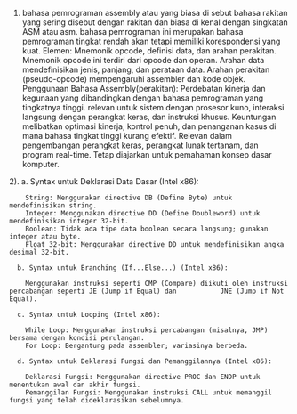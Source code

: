 1. bahasa pemrograman assembly atau yang biasa di sebut bahasa rakitan yang sering disebut dengan rakitan dan biasa di kenal dengan singkatan ASM atau asm.
   bahasa pemrograman ini merupakan bahasa pemrograman tingkat rendah akan tetapi memiliki korespondensi yang kuat.
    Elemen:
    Mnemonik opcode, definisi data, dan arahan perakitan.
    Mnemonik opcode ini terdiri dari opcode dan operan.
    Arahan data mendefinisikan jenis, panjang, dan perataan data.
    Arahan perakitan (pseudo-opcode) mempengaruhi assembler dan kode objek.
    Penggunaan Bahasa Assembly(perakitan):
    Perdebatan kinerja dan kegunaan yang dibandingkan dengan bahasa pemrograman yang tingkatnya tinggi.
    relevan untuk sistem dengan prosesor kuno, interaksi langsung dengan perangkat keras, dan instruksi khusus.
    Keuntungan melibatkan optimasi kinerja, kontrol penuh, dan penanganan kasus di mana bahasa tingkat tinggi kurang efektif.
    Relevan dalam pengembangan perangkat keras, perangkat lunak tertanam, dan program real-time.
    Tetap diajarkan untuk pemahaman konsep dasar komputer.

2).   a. Syntax untuk Deklarasi Data Dasar (Intel x86):
   
        String: Menggunakan directive DB (Define Byte) untuk mendefinisikan string.
        Integer: Menggunakan directive DD (Define Doubleword) untuk mendefinisikan integer 32-bit.
        Boolean: Tidak ada tipe data boolean secara langsung; gunakan integer atau byte.
        Float 32-bit: Menggunakan directive DD untuk mendefinisikan angka desimal 32-bit.
   
      b. Syntax untuk Branching (If...Else...) (Intel x86):
   
        Menggunakan instruksi seperti CMP (Compare) diikuti oleh instruksi percabangan seperti JE (Jump if Equal) dan           JNE (Jump if Not Equal).
   
      c. Syntax untuk Looping (Intel x86):
      
        While Loop: Menggunakan instruksi percabangan (misalnya, JMP) bersama dengan kondisi perulangan.
        For Loop: Bergantung pada assembler; variasinya berbeda.
        
      d. Syntax untuk Deklarasi Fungsi dan Pemanggilannya (Intel x86):
      
        Deklarasi Fungsi: Menggunakan directive PROC dan ENDP untuk menentukan awal dan akhir fungsi.
        Pemanggilan Fungsi: Menggunakan instruksi CALL untuk memanggil fungsi yang telah dideklarasikan sebelumnya.
